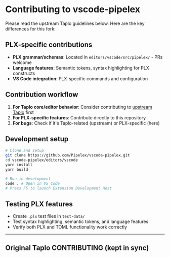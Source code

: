 # Contributing to vscode-pipelex

Please read the upstream Taplo guidelines below. Here are the key differences for this fork:

## PLX-specific contributions
- **PLX grammar/schemas**: Located in `editors/vscode/src/pipelex/` - PRs welcome
- **Language features**: Semantic tokens, syntax highlighting for PLX constructs
- **VS Code integration**: PLX-specific commands and configuration

## Contribution workflow
1. **For Taplo core/editor behavior**: Consider contributing to [upstream Taplo](https://github.com/tamasfe/taplo) first
2. **For PLX-specific features**: Contribute directly to this repository
3. **For bugs**: Check if it's Taplo-related (upstream) or PLX-specific (here)

## Development setup
```bash
# Clone and setup
git clone https://github.com/Pipelex/vscode-pipelex.git
cd vscode-pipelex/editors/vscode
yarn install
yarn build

# Run in development
code . # Open in VS Code
# Press F5 to launch Extension Development Host
```

## Testing PLX features
- Create `.plx` test files in `test-data/`
- Test syntax highlighting, semantic tokens, and language features
- Verify both PLX and TOML functionality work correctly

---

## Original Taplo CONTRIBUTING (kept in sync)
